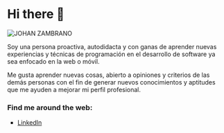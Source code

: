 <h1>Hi there 👋</h1>

![JOHAN ZAMBRANO](https://user-images.githubusercontent.com/25967495/134699593-5d7b74ac-93c4-42ed-904f-52cd89bbc3d1.png)

Soy una persona proactiva, autodidacta y con ganas de aprender nuevas experiencias y técnicas de programación en el desarrollo de software ya sea enfocado en la web o móvil.

Me gusta aprender nuevas cosas, abierto a opiniones y criterios de las demás personas con el fin de generar nuevos conocimientos y aptitudes que me ayuden a mejorar mi perfil profesional.

<h3>Find me around the web:</h3>

<ul>
  <li type="square"><a href="https://www.linkedin.com/in/johan-zambrano-b537501bb/">LinkedIn</a></li>
</ul>
